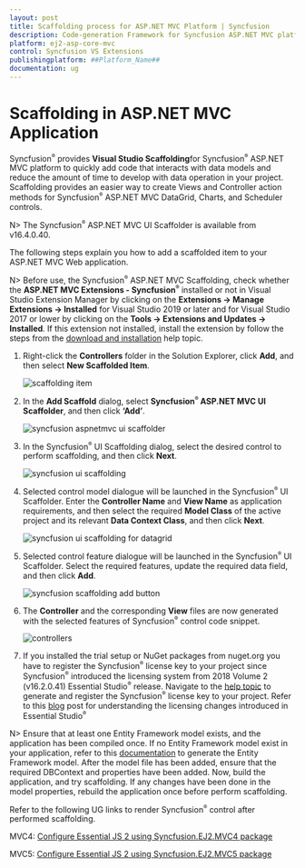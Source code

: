 ```yaml
---
layout: post
title: Scaffolding process for ASP.NET MVC Platform | Syncfusion
description: Code-generation Framework for Syncfusion ASP.NET MVC platform to quickly create the Controller and Views in a short time.
platform: ej2-asp-core-mvc
control: Syncfusion VS Extensions
publishingplatform: ##Platform_Name##
documentation: ug
---
```


# Scaffolding in ASP.NET MVC Application

Syncfusion<sup style="font-size:70%">&reg;</sup> provides **Visual Studio Scaffolding**for Syncfusion<sup style="font-size:70%">&reg;</sup> ASP.NET MVC platform to quickly add code that interacts with data models and reduce the amount of time to develop with data operation in your project. Scaffolding provides an easier way to create Views and Controller action methods for Syncfusion<sup style="font-size:70%">&reg;</sup> ASP.NET MVC DataGrid, Charts, and Scheduler controls.

N> The Syncfusion<sup style="font-size:70%">&reg;</sup> ASP.NET MVC UI Scaffolder is available from v16.4.0.40.

The following steps explain you how to add a scaffolded item to your ASP.NET MVC Web application.

N> Before use, the Syncfusion<sup style="font-size:70%">&reg;</sup> ASP.NET MVC Scaffolding, check whether the **ASP.NET MVC Extensions - Syncfusion<sup style="font-size:70%">&reg;</sup>** installed or not in Visual Studio Extension Manager by clicking on the **Extensions -> Manage Extensions -> Installed** for Visual Studio 2019 or later and for Visual Studio 2017 or lower by clicking on the **Tools -> Extensions and Updates -> Installed**. If this extension not installed, install the extension by follow the steps from the [download and installation](download-and-installation) help topic.

1. Right-click the **Controllers** folder in the Solution Explorer, click **Add**, and then select **New Scaffolded Item**.

    ![scaffolding item](images/scaffold-item.png)

2. In the **Add Scaffold** dialog, select **Syncfusion<sup style="font-size:70%">&reg;</sup> ASP.NET MVC UI Scaffolder**, and then click **‘Add’**.

    ![syncfusion aspnetmvc ui scaffolder](images/mvc-ui-scaffolder.png)

3. In the Syncfusion<sup style="font-size:70%">&reg;</sup> UI Scaffolding dialog, select the desired control to perform scaffolding, and then click **Next**.

    ![syncfusion ui scaffolding](images/syncfusion-ui-scaffolding.png)

4. Selected control model dialogue will be launched in the Syncfusion<sup style="font-size:70%">&reg;</sup> UI Scaffolder. Enter the **Controller Name** and **View Name** as application requirements, and then select the required **Model Class** of the active project and its relevant **Data Context Class**, and then click **Next**.

    ![syncfusion ui scaffolding for datagrid](images/ui-scaffolding-datagrid.png)

5. Selected control feature dialogue will be launched in the Syncfusion<sup style="font-size:70%">&reg;</sup> UI Scaffolder. Select the required features, update the required data field, and then click **Add**.

    ![syncfusion scaffolding add button](images/scaffolding-add-button.png)

6. The **Controller** and the corresponding **View** files are now generated with the selected features of Syncfusion<sup style="font-size:70%">&reg;</sup> control code snippet.

    ![controllers](images/controllers-view.png)

7. If you installed the trial setup or NuGet packages from nuget.org you have to register the Syncfusion<sup style="font-size:70%">&reg;</sup> license key to your project since Syncfusion<sup style="font-size:70%">&reg;</sup> introduced the licensing system from 2018 Volume 2 (v16.2.0.41) Essential Studio<sup style="font-size:70%">&reg;</sup> release. Navigate to the [help topic](https://help.syncfusion.com/common/essential-studio/licensing/license-key#how-to-generate-syncfusion-license-key) to generate and register the Syncfusion<sup style="font-size:70%">&reg;</sup> license key to your project. Refer to this [blog](https://blog.syncfusion.com/post/Whats-New-in-2018-Volume-2-Licensing-Changes-in-the-1620x-Version-of-Essential-Studio.aspx?_ga=2.11237684.1233358434.1587355730-230058891.1567654773) post for understanding the licensing changes introduced in Essential Studio<sup style="font-size:70%">&reg;</sup>

N> Ensure that at least one Entity Framework model exists, and the application has been compiled once. If no Entity Framework model exist in your application, refer to this [documentation](https://docs.microsoft.com/en-us/aspnet/mvc/overview/getting-started/database-first-development/creating-the-web-application#generate-the-models) to generate the Entity Framework model. After the model file has been added, ensure that the required DBContext and properties have been added. Now, build the application, and try scaffolding. If any changes have been done in the model properties, rebuild the application once before perform scaffolding.

Refer to the following UG links to render Syncfusion<sup style="font-size:70%">&reg;</sup> control after performed scaffolding.

MVC4: [Configure Essential JS 2 using Syncfusion.EJ2.MVC4 package](https://ej2.syncfusion.com/aspnetmvc/documentation/getting-started/visual-studio-2017/#configure-essential-js-2-in-the-application-1)

MVC5: [Configure Essential JS 2 using Syncfusion.EJ2.MVC5 package](https://ej2.syncfusion.com/aspnetmvc/documentation/getting-started/visual-studio-2017/#configure-essential-js-2-in-the-application)
